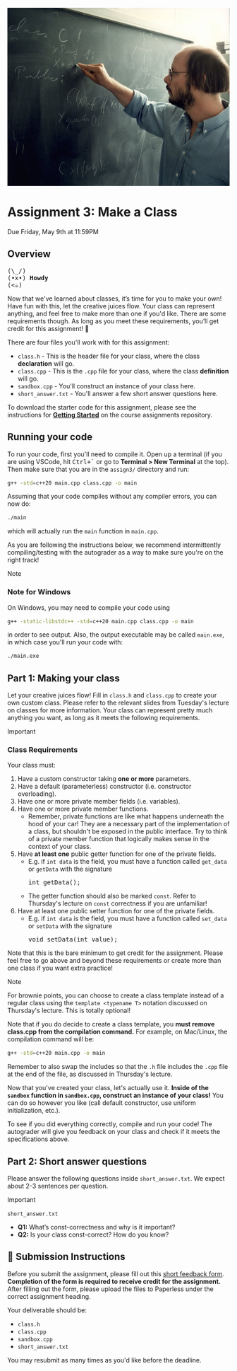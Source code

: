 <p align="center">
  <img src="docs/bjarne.jpg" alt="Bjarne Stroustrup writing the declaration of a class on a whiteboard" />
</p>

# Assignment 3: Make a Class

Due Friday, May 9th at 11:59PM

## Overview

<pre>
(\_/)
(•x•) <b>Howdy</b>
(<☕)
</pre>

Now that we've learned about classes, it’s time for you to make your own! Have fun with this, let the creative juices flow. Your class can represent anything, and feel free to make more than one if you'd like. There are some requirements though. As long as you meet these requirements, you’ll get credit for this assignment! 🙂

There are four files you'll work with for this assignment:

* `class.h` - This is the header file for your class, where the class **declaration** will go.
* `class.cpp` - This is the `.cpp` file for your class, where the class **definition** will go.
* `sandbox.cpp` - You'll construct an instance of your class here.
* `short_answer.txt` - You'll answer a few short answer questions here.

To download the starter code for this assignment, please see the instructions for [**Getting Started**](../README.md#getting-started) on the course assignments repository.

## Running your code

To run your code, first you'll need to compile it. Open up a terminal (if you are using VSCode, hit <kbd>Ctrl+\`</kbd> or go to **Terminal > New Terminal** at the top). Then make sure that you are in the `assign3/` directory and run:

```sh
g++ -std=c++20 main.cpp class.cpp -o main
```

Assuming that your code compiles without any compiler errors, you can now do:

```sh
./main
```

which will actually run the `main` function in `main.cpp`.

As you are following the instructions below, we recommend intermittently compiling/testing with the autograder as a way to make sure you're on the right track!

> [!NOTE]
>
> ### Note for Windows
>
> On Windows, you may need to compile your code using
>
> ```sh
> g++ -static-libstdc++ -std=c++20 main.cpp class.cpp -o main
> ```
>
> in order to see output. Also, the output executable may be called `main.exe`, in which case you'll run your code with:
>
> ```sh
> ./main.exe
> ```

## Part 1: Making your class

Let your creative juices flow! Fill in `class.h` and `class.cpp` to create your own custom class. Please refer to the relevant slides from Tuesday's lecture on classes for more information. Your class can represent pretty much anything you want, as long as it meets the following requirements.

> [!IMPORTANT]
> ### Class Requirements
>
> Your class must:
> 1. Have a custom constructor taking **one or more** parameters.
> 2. Have a default (parameterless) constructor (i.e. constructor overloading).
> 3. Have one or more private member fields (i.e. variables).
> 4. Have one or more private member functions.
>     - Remember, private functions are like what happens underneath the hood of your car! They are a necessary part of the implementation of a class, but shouldn't be exposed in the public interface. Try to think of a private member function that logically makes sense in the context of your class.
> 5. Have **at least one** public getter function for one of the private fields.
>     - E.g. if `int data` is the field, you must have a function called `get_data` or `getData` with the signature <pre lang="cpp">int getData();</pre>
>     - The getter function should also be marked `const`. Refer to Thursday's lecture on `const` correctness if you are unfamiliar!
> 6. Have at least one public setter function for one of the private fields.
>     - E.g. if `int data` is the field, you must have a function called `set_data` or `setData` with the signature <pre lang="cpp">void setData(int value);</pre>

Note that this is the bare minimum to get credit for the assignment. Please feel free to go above and beyond these requirements or create more than one class if you want extra practice!

> [!NOTE]
> For brownie points, you can choose to create a class template instead of a regular class using the `template <typename T>` notation discussed on Thursday's lecture. This is totally optional!
>
> Note that if you do decide to create a class template, you **must remove class.cpp
> from the compilation command.** For example, on Mac/Linux, the compilation
> command will be:
>
> ```sh
> g++ -std=c++20 main.cpp -o main
> ```
> 
> Remember to also swap the includes so that the `.h` file includes the `.cpp`
> file at the end of the file, as discussed in Thursday's lecture.

Now that you've created your class, let's actually use it. **Inside of the `sandbox` function in `sandbox.cpp`, construct an instance of your class!** You can do so however you like (call default constructor, use uniform initialization, etc.).

To see if you did everything correctly, compile and run your code! The autograder will give you feedback on your class and check if it meets the specifications above.

## Part 2: Short answer questions

Please answer the following questions inside `short_answer.txt`. We expect about 2-3 sentences per question.

> [!IMPORTANT]
> `short_answer.txt`
> - **Q1:** What’s const-correctness and why is it important?
> - **Q2:** Is your class const-correct? How do you know?

## 🚀 Submission Instructions

Before you submit the assignment, please fill out this [short feedback form](https://forms.gle/BMHGeNPjotMS9njK7). **Completion of the form is required to receive credit for the assignment.** After filling out the form, please upload the files to Paperless under the correct assignment heading.

Your deliverable should be:

* `class.h`
* `class.cpp`
* `sandbox.cpp`
* `short_answer.txt`

You may resubmit as many times as you'd like before the deadline.
